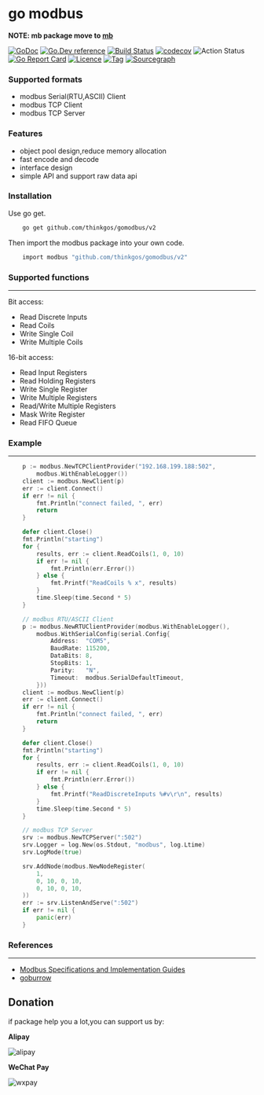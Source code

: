 # go modbus

**NOTE: mb package move to [mb](github.com/thinkgos/mb)**

[![GoDoc](https://godoc.org/github.com/thinkgos/gomodbus?status.svg)](https://godoc.org/github.com/thinkgos/gomodbus)
[![Go.Dev reference](https://img.shields.io/badge/go.dev-reference-blue?logo=go&logoColor=white)](https://pkg.go.dev/github.com/thinkgos/gomodbus/v2?tab=doc)
[![Build Status](https://www.travis-ci.org/thinkgos/gomodbus.svg?branch=master)](https://www.travis-ci.org/thinkgos/gomodbus)
[![codecov](https://codecov.io/gh/thinkgos/gomodbus/branch/master/graph/badge.svg)](https://codecov.io/gh/thinkgos/gomodbus)
![Action Status](https://github.com/thinkgos/gomodbus/workflows/Go/badge.svg)
[![Go Report Card](https://goreportcard.com/badge/github.com/thinkgos/gomodbus)](https://goreportcard.com/report/github.com/thinkgos/gomodbus)
[![Licence](https://img.shields.io/github/license/thinkgos/gomodbus)](https://raw.githubusercontent.com/thinkgos/gomodbus/master/LICENSE)
[![Tag](https://img.shields.io/github/v/tag/thinkgos/gomodbus)](https://github.com/thinkgos/gomodbus/tags)
[![Sourcegraph](https://sourcegraph.com/github.com/thinkgos/gomodbus/-/badge.svg)](https://sourcegraph.com/github.com/thinkgos/gomodbus?badge)


### Supported formats

- modbus Serial(RTU,ASCII) Client
- modbus TCP Client
- modbus TCP Server

### Features

- object pool design,reduce memory allocation
- fast encode and decode
- interface design
- simple API and support raw data api

### Installation

Use go get.
```bash
    go get github.com/thinkgos/gomodbus/v2
```

Then import the modbus package into your own code.
```bash
    import modbus "github.com/thinkgos/gomodbus/v2"
```

### Supported functions

---

Bit access:
*   Read Discrete Inputs
*   Read Coils
*   Write Single Coil
*   Write Multiple Coils

16-bit access:
*   Read Input Registers
*   Read Holding Registers
*   Write Single Register
*   Write Multiple Registers
*   Read/Write Multiple Registers
*   Mask Write Register
*   Read FIFO Queue

### Example

---

```go
	p := modbus.NewTCPClientProvider("192.168.199.188:502",
		modbus.WithEnableLogger())
	client := modbus.NewClient(p)
	err := client.Connect()
	if err != nil {
		fmt.Println("connect failed, ", err)
		return
	}

	defer client.Close()
    fmt.Println("starting")
	for {
		results, err := client.ReadCoils(1, 0, 10)
		if err != nil {
			fmt.Println(err.Error())
		} else {
			fmt.Printf("ReadCoils % x", results)
		}
		time.Sleep(time.Second * 5)
	}
```

```go
    // modbus RTU/ASCII Client
	p := modbus.NewRTUClientProvider(modbus.WithEnableLogger(),
		modbus.WithSerialConfig(serial.Config{
			Address:  "COM5",
			BaudRate: 115200,
			DataBits: 8,
			StopBits: 1,
			Parity:   "N",
			Timeout:  modbus.SerialDefaultTimeout,
		}))
	client := modbus.NewClient(p)
	err := client.Connect()
	if err != nil {
		fmt.Println("connect failed, ", err)
		return
	}

	defer client.Close()
    fmt.Println("starting")
	for {
		results, err := client.ReadCoils(1, 0, 10)
		if err != nil {
			fmt.Println(err.Error())
		} else {
			fmt.Printf("ReadDiscreteInputs %#v\r\n", results)
		}
		time.Sleep(time.Second * 5)
	}
```

```go
    // modbus TCP Server
	srv := modbus.NewTCPServer(":502")
	srv.Logger = log.New(os.Stdout, "modbus", log.Ltime)
	srv.LogMode(true)

	srv.AddNode(modbus.NewNodeRegister(
		1,
		0, 10, 0, 10, 
		0, 10, 0, 10,
	))
	err := srv.ListenAndServe(":502")
	if err != nil {
		panic(err)
	}
```

### References

---

- [Modbus Specifications and Implementation Guides](http://www.modbus.org/specs.php)
- [goburrow](https://github.com/goburrow/modbus)

## Donation

if package help you a lot,you can support us by:

**Alipay**

![alipay](https://github.com/thinkgos/thinkgos/blob/master/asserts/alipay.jpg)

**WeChat Pay**

![wxpay](https://github.com/thinkgos/thinkgos/blob/master/asserts/wxpay.jpg)